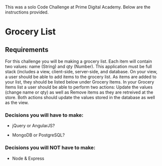 This was a solo Code Challenge at Prime Digital Academy. Below are the instructions provided.

# Grocery List
## Requirements
For this challenge you will be making a grocery list. Each item will contain two values: name (String) and qty (Number). This application must be full stack (includes a view, client-side, server-side, and database. On your view, a user should be able to add items to the grocery list. As items are added to your list, they should be listed below under Grocery Items. In your Grocery Items list a user should be able to perform two actions: Update the values (change name or qty) as well as Remove items as they are retreived at the store. Both actions should update the values stored in the database as well as the view.

### Decisions you will have to make:

* jQuery or AngularJS?

* MongoDB or PostgreSQL?

### Decisions you will NOT have to make:

* Node & Express
